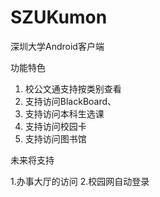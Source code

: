 # SZUKumon
深圳大学Android客户端

功能特色

1. 校公文通支持按类别查看
2. 支持访问BlackBoard、
3. 支持访问本科生选课
4. 支持访问校园卡
5. 支持访问图书馆

未来将支持

1.办事大厅的访问
2.校园网自动登录
